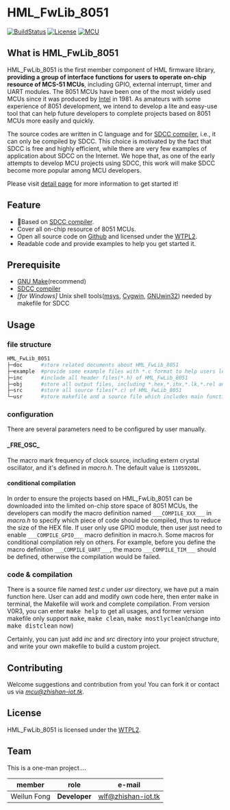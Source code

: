 # HML_FwLib_8051
[![BuildStatus](https://img.shields.io/badge/build-passing-brightgreen.svg)](https://hw.zhishan-iot.tk/page/hml/detail/fwlib_stc89.html)
[![License](https://img.shields.io/badge/license-WTFPL2-blue.svg)](http://wtfpl2.com/)
[![MCU](https://img.shields.io/badge/mcu-8051-orange.svg)](http://www.stcmcu.com/)
## What is HML_FwLib_8051
HML_FwLib_8051 is the first member component of HML firmware library, **providing a group of interface functions for users to operate on-chip resource of MCS-51 MCUs**, including GPIO, external interrupt, timer and UART modules. The 8051 MCUs have been one of the most widely used MCUs since it was produced by [Intel](https://www.intel.com/) in 1981. As amateurs with some experience of 8051 development, we intend to develop a lite and easy-use tool that can help future developers to complete projects based on 8051 MCUs more easily and quickly.

The source codes are written in C language and for [SDCC compiler](http://sdcc.sourceforge.net/), i.e., it can only be compiled by SDCC. This choice is motivated by the fact that SDCC is free and highly efficient, while there are very few examples of application about SDCC on the Internet. We hope that, as one of the early attempts to develop MCU projects using SDCC, this work will make SDCC become more popular among MCU developers.

Please visit [detail page](https://hw.zhishan-iot.tk/page/hml/detail/fwlib_stc8051.html) for more information to get started it!

## Feature
+ :dart:Based on [SDCC compiler](http://sdcc.sourceforge.net/).
+ Cover all on-chip resource of 8051 MCUs.
+ Open all source code on [Github](https://github.com) and licensed under the [WTPL2](http://wtfpl2.com/).
+ Readable code and provide examples to help you get started it.

## Prerequisite
+ [GNU Make](http://www.gnu.org/software/make/manual/make.html)(recommend)
+ [SDCC compiler](http://sdcc.sourceforge.net/)
+ *\[for Windows\]* Unix shell tools([msys](http://www.mingw.org/wiki/MSYS), [Cygwin](http://www.cygwin.com/), [GNUwin32](http://gnuwin32.sourceforge.net/)) needed by makefile for SDCC

## Usage
### file structure
```bash
HML_FwLib_8051
├─doc      #store related documents about HML_FwLib_8051
├─example  #provide some example files with *.c format to help users learn about HML_FwLib_8051
├─inc      #include all header files(*.h) of HML_FwLib_8051
├─obj      #store all output files, including *.hex,*.ihx,*.lk,*.rel and others during compilation
├─src      #store all source files(*.c) of HML_FwLib_8051
└─usr      #store makefile and a source file which includes main function
```
### configuration
There are several parameters need to be configured by user manually.
#### \_FRE\_OSC\_
The macro mark frequency of clock source, including extern crystal oscillator, and it's defined in *macro.h*. The default value is `11059200L`.
#### conditional compilation
In order to ensure the projects based on HML_FwLib_8051 can be downloaded into the limited on-chip store space of 8051 MCUs, the developers can modify the macro definition named `___COMPILE_XXX___` in *macro.h* to specify which piece of code should be compiled, thus to reduce the size of the HEX file. If user only use GPIO module, then user just need to enable `___COMPILE_GPIO___` macro definition in macro.h. Some macros for conditional compilation rely on others. For example, before you define the macro definition `___COMPILE_UART___`, the macro `___COMPILE_TIM___` should be defined, otherwise the compilation would be failed.
### code & compilation
There is a source file named *test.c* under *usr* directory, we have put a main function here. User can add and modify own code here, then enter <kbd>make</kbd> in terminal, the Makefile will work and complete compilation. From version V0R3, you can enter <kbd>make help</kbd> to get all usages, and former version makefile only support <kbd>make</kbd>, <kbd>make clean</kbd>, <kbd>make mostlyclean</kbd>(change into <kbd>make distclean</kbd> now)

Certainly, you can just add *inc* and *src* directory into your project structure, and write your own makefile to build a custom project. 

## Contributing
Welcome suggestions and contribution from you! You can fork it or contact us via *[mcu@zhishan-iot.tk](mailto:mcu@zhishan-iot.tk)*.

## License
HML_FwLib_8051 is licensed under the [WTPL2](http://wtfpl2.com/).

##  Team
This is a one-man project....

|member        | role              |e-mail                        |
|--------------|-------------------|------------------------------|
| Weilun Fong  | **Developer**     |[wlf@zhishan-iot.tk](mailto:wlf@zhishan-iot.tk) |
